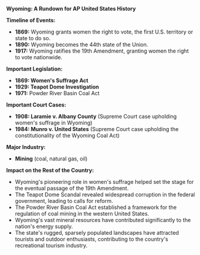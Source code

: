 **Wyoming: A Rundown for AP United States History**

**Timeline of Events:**

* **1869:** Wyoming grants women the right to vote, the first U.S. territory or state to do so.
* **1890:** Wyoming becomes the 44th state of the Union.
* **1917:** Wyoming ratifies the 19th Amendment, granting women the right to vote nationwide.

**Important Legislation:**

* **1869: Women's Suffrage Act**
* **1929: Teapot Dome Investigation**
* **1971:** Powder River Basin Coal Act

**Important Court Cases:**

* **1908: Laramie v. Albany County** (Supreme Court case upholding women's suffrage in Wyoming)
* **1984: Munro v. United States** (Supreme Court case upholding the constitutionality of the Wyoming Coal Act)

**Major Industry:**

* **Mining** (coal, natural gas, oil)

**Impact on the Rest of the Country:**

* Wyoming's pioneering role in women's suffrage helped set the stage for the eventual passage of the 19th Amendment.
* The Teapot Dome Scandal revealed widespread corruption in the federal government, leading to calls for reform.
* The Powder River Basin Coal Act established a framework for the regulation of coal mining in the western United States.
* Wyoming's vast mineral resources have contributed significantly to the nation's energy supply.
* The state's rugged, sparsely populated landscapes have attracted tourists and outdoor enthusiasts, contributing to the country's recreational tourism industry.